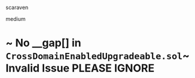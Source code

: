 scaraven

medium

# ~ No __gap[] in `CrossDomainEnabledUpgradeable.sol`~ Invalid Issue PLEASE IGNORE

